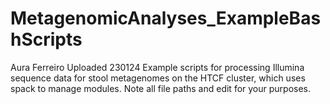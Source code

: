 # MetagenomicAnalyses_ExampleBashScripts
 Aura Ferreiro
 Uploaded 230124
 Example scripts for processing Illumina sequence data for stool metagenomes
 on the HTCF cluster, which uses spack to manage modules. Note all file
 paths and edit for your purposes.
 

